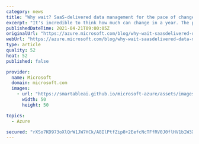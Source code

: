 ```yaml
---
category: news
title: "Why wait? SaaS-delivered data management for the pace of change"
excerpt: "It's incredible to think how much can change in a year. The past year has seen unprecedented digital transformation, with 90 percent of companies reporting cloud usage higher than planned over past year."
publishedDateTime: 2021-04-21T09:00:05Z
originalUrl: "https://azure.microsoft.com/blog/why-wait-saasdelivered-data-management-for-the-pace-of-change/"
webUrl: "https://azure.microsoft.com/blog/why-wait-saasdelivered-data-management-for-the-pace-of-change/"
type: article
quality: 52
heat: 52
published: false

provider:
  name: Microsoft
  domain: microsoft.com
  images:
    - url: "https://smartableai.github.io/microsoft-azure/assets/images/organizations/microsoft.com-50x50.jpg"
      width: 50
      height: 50

topics:
  - Azure

secured: "rXSo7KD973oXlQrW1JW7HCk/A8IlPtfZip8+2EefcNcTFfRV0J0flHV1bIW3XLZhwoaXcgQbPfXQtJ8Ps/JGC8aV/VAjmfKKJRF/xexw92g8Ho6IGVYhGQtuGZkVN1tvpxIzlOxqNLJQk7dUrbASmACkAdp2lKKZQogpKTeVVjRj4PvgiFbLkyNsRyTRPOX0xOP7jSZlIQ8yQmAqiu+pW644AjG46kU02eKGmT/UzyKde1JQuEdit0Ge9ZO6+uXyfasnsbpXUDMFbAYYC0UXJa3jv8zmwWgTgKpQi3GQWVN8z+iUXQQ3O5cVBz+QtuiWA7LQRk8cy31XBsL/Dg4yAcWlZE4hiKiG/O4DbaDy2BM=;53QBTaXU6ZtYv1ikt5XvDw=="
---
```


